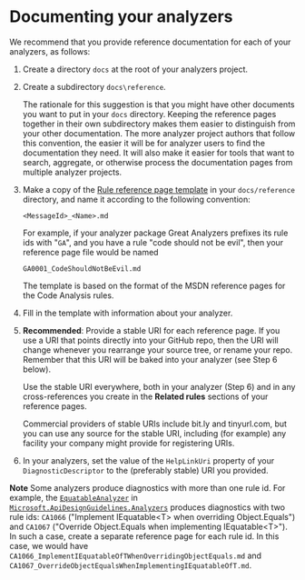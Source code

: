 # Documenting your analyzers

We recommend that you provide reference documentation for each of your analyzers, as follows:

1. Create a directory `docs` at the root of your analyzers project.

2. Create a subdirectory `docs\reference`.

    The rationale for this suggestion is that you might have other documents you want to put in your `docs` directory. Keeping the reference pages together in their own subdirectory makes them easier to distinguish from your other documentation. The more analyzer project authors that follow this convention, the easier it will be for analyzer users to find the documentation they need. It will also make it easier for tools that want to search,  aggregate, or otherwise process the documentation pages from multiple analyzer projects.  

3. Make a copy of the [Rule reference page template](https://github.com/Microsoft/sarif-sdk/blob/master/docs/Rule%20reference%20page%20template.md) in your `docs/reference` directory, and name it according to the following convention:

    `<MessageId>_<Name>.md`

    For example, if your analyzer package Great Analyzers prefixes its rule ids with "`GA`", and you have a rule "code should not be evil", then your reference page file would be named

    `GA0001_CodeShouldNotBeEvil.md`

    The template is based on the format of the MSDN reference pages for the Code Analysis rules.

4. Fill in the template with information about your analyzer.

5. **Recommended**: Provide a stable URI for each reference page.
If you use a URI that points directly into your GitHub repo, then the URI will
change whenever you rearrange your source tree, or rename your repo.
Remember that this URI will be baked into your analyzer (see Step 6 below).

    Use the stable URI everywhere, both in your analyzer (Step 6) and in any
cross-references you create in the **Related rules** sections of your reference pages.

    Commercial providers of stable URIs include bit.ly and tinyurl.com,
but you can use any source for the stable URI, including (for example)
any facility your company might provide for registering URIs.

6. In your analyzers, set the value of the `HelpLinkUri` property of
your `DiagnosticDescriptor`  to the (preferably stable) URI you provided.

**Note** Some analyzers produce diagnostics with more than one rule id.
For example, the [`EquatableAnalyzer`](https://github.com/dotnet/roslyn-analyzers/blob/master/src/Microsoft.ApiDesignGuidelines.Analyzers/Core/EquatableAnalyzer.cs) in [`Microsoft.ApiDesignGuidelines.Analyzers`](https://github.com/dotnet/roslyn-analyzers/tree/master/src/Microsoft.ApiDesignGuidelines.Analyzers)
produces diagnostics with two rule ids:
`CA1066` ("Implement IEquatable\<T> when overriding Object.Equals")
and `CA1067` ("Override Object.Equals when implementing IEquatable\<T>").
In such a case, create a separate reference page for each rule id.
In this case, we would have `CA1066_ImplementIEquatableOfTWhenOverridingObjectEquals.md`
and `CA1067_OverrideObjectEqualsWhenImplementingIEquatableOfT.md`.
